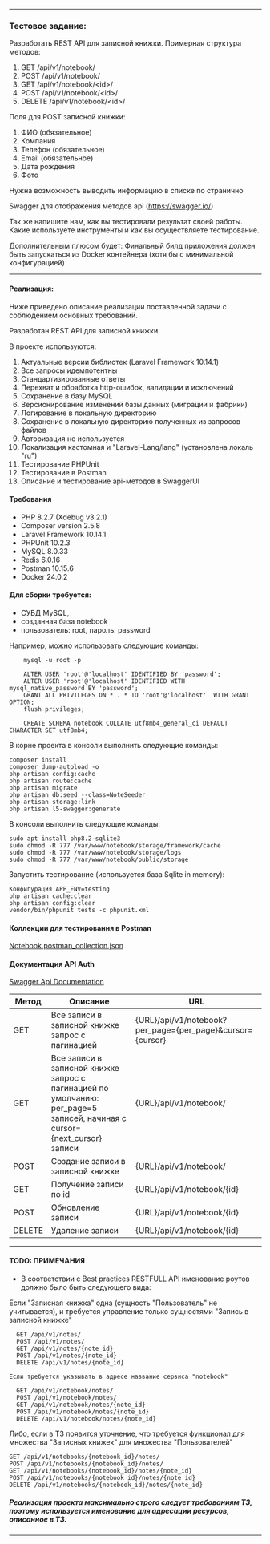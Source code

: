 *************************

### Тестовое задание:

Разработать REST API для записной книжки. Примерная структура методов:

1. GET /api/v1/notebook/
2. POST /api/v1/notebook/
3. GET /api/v1/notebook/\<id>/
4. POST /api/v1/notebook/\<id>/
5. DELETE /api/v1/notebook/\<id>/

Поля для POST записной книжки:

1. ФИО (обязательное)
2. Компания
3. Телефон (обязательное)
4. Email (обязательное)
5. Дата рождения
6. Фото

Нужна возможность выводить информацию в списке по странично

Swagger для отображения методов api (https://swagger.io/)

Так же напишите нам, как вы тестировали результат своей работы. Какие используете инструменты и как вы осуществляете тестирование.

Дополнительным плюсом будет: Финальный билд приложения должен быть запускаться из Docker контейнера (хотя бы с минимальной конфигурацией)
*************************

#### Реализация:

Ниже приведено описание реализации поставленной задачи с соблюдением основных требований.

Разработан REST API для записной книжки.

В проекте используются:<br>

1. Актуальные версии библиотек (Laravel Framework 10.14.1)
2. Все запросы идемпотентны
3. Стандартизированные ответы
4. Перехват и обработка http-ошибок, валидации и исключений
5. Сохранение в базу MySQL 
6. Версионирование изменений базы данных (миграции и фабрики)
7. Логирование в локальную директорию
8. Сохранение в локальную директорию полученных из запросов файлов
9. Авторизация не используется
10. Локализация кастомная и "Laravel-Lang/lang" (установлена локаль "ru")
11. Тестирование PHPUnit
12. Тестирование в Postman
13. Описание и тестирование api-методов в SwaggerUI

#### Требования
- PHP 8.2.7 (Xdebug v3.2.1)
- Composer version 2.5.8
- Laravel Framework 10.14.1
- PHPUnit 10.2.3
- MySQL 8.0.33
- Redis 6.0.16
- Postman 10.15.6
- Docker 24.0.2

#### Для сборки требуется:
- СУБД MySQL,
- созданная база notebook
- пользователь: root, пароль: password

Например, можно использовать следующие команды:

        mysql -u root -p 

        ALTER USER 'root'@'localhost' IDENTIFIED BY 'password';
        ALTER USER 'root'@'localhost' IDENTIFIED WITH mysql_native_password BY 'password';
        GRANT ALL PRIVILEGES ON * . * TO 'root'@'localhost'  WITH GRANT OPTION;
        flush privileges;

        CREATE SCHEMA notebook COLLATE utf8mb4_general_ci DEFAULT CHARACTER SET utf8mb4;

В корне проекта в консоли выполнить следующие команды:

    composer install
    composer dump-autoload -o
    php artisan config:cache
    php artisan route:cache
    php artisan migrate
    php artisan db:seed --class=NoteSeeder
    php artisan storage:link
    php artisan l5-swagger:generate

В консоли выполнить следующие команды:

    sudo apt install php8.2-sqlite3
    sudo chmod -R 777 /var/www/notebook/storage/framework/cache
    sudo chmod -R 777 /var/www/notebook/storage/logs
    sudo chmod -R 777 /var/www/notebook/public/storage


Запустить тестирование (используется база Sqlite in memory):<br>

    Конфигурация APP_ENV=testing
    php artisan cache:clear
    php artisan config:clear
    vendor/bin/phpunit tests -c phpunit.xml

#### Коллекции для тестирования в Postman
[Notebook.postman_collection.json](Notebook.postman_collection.json)


#### Документация API Auth
[Swagger Api Documentation](http://localhost/api/documentation/)

| Метод  | Описание                                                                                                                            | URL                                                       |
|--------|-------------------------------------------------------------------------------------------------------------------------------------|-----------------------------------------------------------|
| GET    | Все записи в записной книжке<br/> запрос с пагинацией                                                                               | {URL}/api/v1/notebook?per_page={per_page}&cursor={cursor} |
| GET    | Все записи в записной книжке<br/> запрос с пагинацией по умолчанию: <br/> per_page=5 записей, начиная с cursor={next_cursor} записи | {URL}/api/v1/notebook/                                    |
| POST   | Создание записи в записной книжке                                                                                                   | {URL}/api/v1/notebook/                                    |
| GET    | Получение записи по id                                                                                                              | {URL}/api/v1/notebook/{id}                                |
| POST   | Обновление записи                                                                                                                   | {URL}/api/v1/notebook/{id}                                |
| DELETE | Удаление записи                                                                                                                     | {URL}/api/v1/notebook/{id}                                |

*************************
#### TODO: ПРИМЕЧАНИЯ 

- В соответствии с Best practices RESTFULL API именование роутов должно было быть следующего вида:

Если "Записная книжка" одна (сущность "Пользователь" не учитывается), и требуется управление только сущностями "Запись в записной книжке"

      GET /api/v1/notes/
      POST /api/v1/notes/
      GET /api/v1/notes/{note_id}
      POST /api/v1/notes/{note_id}
      DELETE /api/v1/notes/{note_id}
    
    Если требуется указывать в адресе название сервиса "notebook"

      GET /api/v1/notebook/notes/
      POST /api/v1/notebook/notes/
      GET /api/v1/notebook/notes/{note_id}
      POST /api/v1/notebook/notes/{note_id}
      DELETE /api/v1/notebook/notes/{note_id}

Либо, если в ТЗ появится уточнение, что требуется функционал для множества "Записных книжек" для множества "Пользователей"

    GET /api/v1/notebooks/{notebook_id}/notes/
    POST /api/v1/notebooks/{notebook_id}/notes/
    GET /api/v1/notebooks/{notebook_id}/notes/{note_id}
    POST /api/v1/notebooks/{notebook_id}/notes/{note_id}
    DELETE /api/v1/notebooks/{notebook_id}/notes/{note_id}

##### Реализация проекта максимально строго следует требованиям ТЗ, поэтому используется именование для адресации ресурсов, описанное в ТЗ.

*************************
